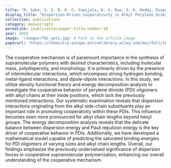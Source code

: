 ```yaml
---
title: "R. Sahu, S. S. R. K. C. Yamijala, K. V. Rao, S. K. Reddy, Dispersion‐Driven Cooperativity in Alkyl Perylene Diimide Oligomers: Insights from Density Functional Theory. <i>ChemPhysChem</i> 25 (2024)."
display_title: "Dispersion-Driven Cooperativity in Alkyl Perylene Diimide Oligomers: Insights from Density Functional Theory"
collection: publications
category: manuscripts
permalink: /publication/paper-title-number-10
year: 2024
image: '/images/TOC_opt1.jpg' # Path to the article image
paperurl: 'https://chemistry-europe.onlinelibrary.wiley.com/doi/full/10.1002/cphc.202400235'
---
```


The cooperative mechanism is of paramount importance in the synthesis of supramolecular polymers with desired characteristics, including molecular mass, polydispersity, and morphology. It is primarily driven by the presence of intermolecular interactions, which encompass strong hydrogen bonding, metal-ligand interactions, and dipole-dipole interactions. In this study, we utilize density functional theory and energy decomposition analysis to investigate the cooperative behavior of perylene diimide (PDI) oligomers with alkyl chains at their imide positions, which lack the previously mentioned interactions. Our systematic examination reveals that dispersion interactions originating from the alkyl side-chain substituents play an important role in promoting cooperativity within these PDIs. This influence becomes even more pronounced for alkyl chain lengths beyond hexyl groups. The energy decomposition analysis reveals that the delicate balance between dispersion energy and Pauli repulsion energy is the key driver of cooperative behavior in PDIs. Additionally, we have developed a mathematical model capable of predicting the saturated binding energies for PDI oligomers of varying sizes and alkyl chain lengths. Overall, our findings emphasize the previously undervalued significance of dispersion forces in cooperative supramolecular polymerization, enhancing our overall understanding of the cooperative mechanism.
